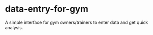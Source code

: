 # data-entry-for-gym
A simple interface for gym owners/trainers to enter data and get quick analysis.
